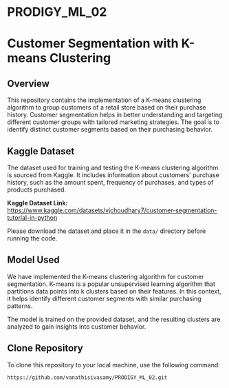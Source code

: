 # PRODIGY_ML_02
# Customer Segmentation with K-means Clustering

## Overview
This repository contains the implementation of a K-means clustering algorithm to group customers of a retail store based on their purchase history. Customer segmentation helps in better understanding and targeting different customer groups with tailored marketing strategies. The goal is to identify distinct customer segments based on their purchasing behavior.

## Kaggle Dataset
The dataset used for training and testing the K-means clustering algorithm is sourced from Kaggle. It includes information about customers' purchase history, such as the amount spent, frequency of purchases, and types of products purchased.

**Kaggle Dataset Link:** https://www.kaggle.com/datasets/vjchoudhary7/customer-segmentation-tutorial-in-python

Please download the dataset and place it in the `data/` directory before running the code.

## Model Used
We have implemented the K-means clustering algorithm for customer segmentation. K-means is a popular unsupervised learning algorithm that partitions data points into k clusters based on their features. In this context, it helps identify different customer segments with similar purchasing patterns.

The model is trained on the provided dataset, and the resulting clusters are analyzed to gain insights into customer behavior.

## Clone Repository
To clone this repository to your local machine, use the following command:

```bash
https://github.com/vanathisivasamy/PRODIGY_ML_02.git
```
